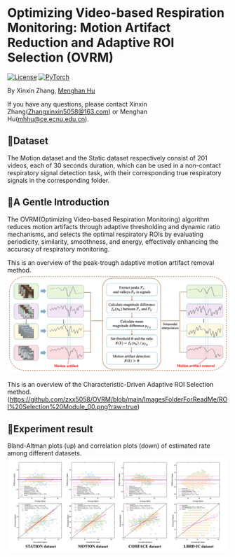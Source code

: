 # Optimizing Video-based Respiration Monitoring: Motion Artifact Reduction and Adaptive ROI Selection (OVRM)
[![License](https://img.shields.io/badge/License-Apache_2.0-blue.svg)](https://opensource.org/licenses/Apache-2.0) 
<a href="https://pytorch.org/get-started/locally/"><img alt="PyTorch" src="https://img.shields.io/badge/PyTorch-ee4c2c?logo=pytorch&logoColor=white"></a>

By Xinxin Zhang, [Menghan Hu](https://faculty.ecnu.edu.cn/_s15/hmh/main.psp)

If you have any questions, please contact Xinxin Zhang(Zhangxinxin5058@163.com) or Menghan Hu(mhhu@ce.ecnu.edu.cn).

## 🌟Dataset
The Motion dataset and the Static dataset respectively consist of 201 videos, each of 30 seconds duration, which can be used in a non-contact respiratory signal detection task, with their corresponding true respiratory signals in the corresponding folder.

## 🌟A Gentle Introduction
The OVRM(Optimizing Video-based Respiration Monitoring) algorithm reduces motion artifacts through adaptive thresholding and dynamic ratio mechanisms, and selects the optimal respiratory ROIs by evaluating periodicity, similarity, smoothness, and energy, effectively enhancing the accuracy of respiratory monitoring.

This is an overview of the peak-trough adaptive motion artifact removal method.
![image](https://github.com/zxx5058/OVRM/blob/main/ImagesFolderForReadMe/Motion_artifact.png)

This is an overview of the Characteristic-Driven Adaptive ROI Selection method.(https://github.com/zxx5058/OVRM/blob/main/ImagesFolderForReadMe/ROI%20Selection%20Module_00.png?raw=true)

## 🌟Experiment result
Bland-Altman plots (up) and correlation plots (down) of estimated rate among different datasets.
![image](https://github.com/zxx5058/OVRM/blob/main/ImagesFolderForReadMe/BA.png)


